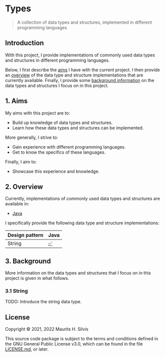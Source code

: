# Types

> A collection of data types and structures, implemented in different programming languages

## Introduction

With this project, I provide implementations of commonly used data types and structures in different programming languages.

Below, I first describe the [aims](#1-aims) I have with the current project.
I then provide an [overview](#2-overview) of the data type and structure implementations that are currently available.
Finally, I provide some [background information](#3-background) on the data types and structures I focus on in this project.

## 1. Aims

My aims with this project are to:

- Build up knowledge of data types and structures.
- Learn how these data types and structures can be implemented.

More generally, I strive to:

- Gain experience with different programming languages.
- Get to know the specifics of these languages.

Finally, I aim to:

- Showcase this experience and knowledge.

## 2. Overview

Currently, implementations of commonly used data types and structures are available in:

- [Java](java)

I specifically provide the following data type and structure implementations:

| Design pattern | Java                                                       |
|----------------|------------------------------------------------------------|
| String         | [✅](java/src/main/java/nl/mauritssilvis/types/java/string) |

## 3. Background

More information on the data types and structures that I focus on in this project is given in what follows.

### 3.1 String

TODO: Introduce the string data type.

## License

Copyright © 2021, 2022 Maurits H. Silvis

This source code package is subject to the terms and conditions defined in the GNU General Public License v3.0, which can be found in the file [LICENSE.md](LICENSE.md), or later.
